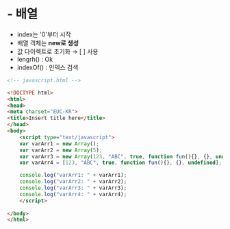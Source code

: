 # - 배열 
- index는 '0'부터 시작 
- 배열 객체는 **new로 생성**
- 값 다이렉트로 초기화 → [ ] 사용 
- lengrh() : Ok
- indexOf() : 인덱스 검색
```html 
<!-- javascript.html -->

<!DOCTYPE html>
<html>
<head>
<meta charset="EUC-KR">
<title>Insert title here</title>
</head>
<body>
	<script type="text/javascript">  
	var varArr1 = new Array();
	var varArr2 = new Array(5);
	var varArr3 = new Array(123, "ABC", true, function fun(){}, {}, undefined); // 데이터타입을 다 맞추지 않아도 가능
	var varArr4 = [123, "ABC", true, function fun(){}, {}, undefined];

	console.log("varArr1: " + varArr1);
	console.log("varArr2: " + varArr2);
	console.log("varArr3: " + varArr3);
	console.log("varArr4: " + varArr4);
	</script>
	
</body>
</html>
```
